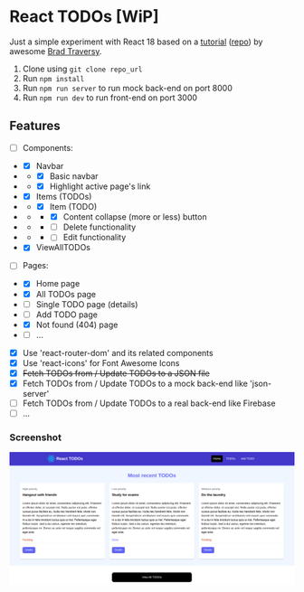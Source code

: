 # React TODOs [WiP]

Just a simple experiment with React 18 based on a [tutorial](https://youtu.be/LDB4uaJ87e0) ([repo](https://github.com/bradtraversy/react-crash-2024)) by awesome [Brad Traversy](https://github.com/bradtraversy).

1. Clone using `git clone repo_url`
2. Run `npm install`
3. Run `npm run server` to run mock back-end on port 8000
4. Run `npm run dev` to run front-end on port 3000

## Features

-   [ ] Components:
-   -   [x] Navbar
-   -   -   [x] Basic navbar
-   -   -   [x] Highlight active page's link
-   -   [x] Items (TODOs)
-   -   -   [x] Item (TODO)
-   -   -   -   [x] Content collapse (more or less) button
-   -   -   -   [ ] Delete functionality
-   -   -   -   [ ] Edit functionality
-   -   [x] ViewAllTODOs
-   [ ] Pages:
-   -   [x] Home page
-   -   [x] All TODOs page
-   -   [ ] Single TODO page (details)
-   -   [ ] Add TODO page
-   -   [x] Not found (404) page
-   -   [ ] ...
-   [x] Use 'react-router-dom' and its related components
-   [x] Use 'react-icons' for Font Awesome Icons
-   [x] ~~Fetch TODOs from / Update TODOs to a JSON file~~
-   [x] Fetch TODOs from / Update TODOs to a mock back-end like 'json-server'
-   [ ] Fetch TODOs from / Update TODOs to a real back-end like Firebase
-   [ ] ...

### Screenshot

![Screenshot](screenshot.png 'Screenshot')
